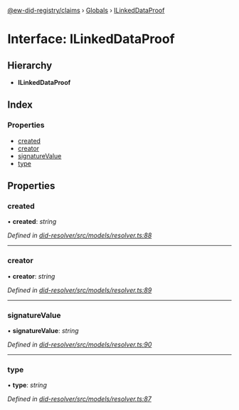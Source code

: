 [@ew-did-registry/claims](../README.md) › [Globals](../globals.md) › [ILinkedDataProof](ilinkeddataproof.md)

# Interface: ILinkedDataProof

## Hierarchy

* **ILinkedDataProof**

## Index

### Properties

* [created](ilinkeddataproof.md#created)
* [creator](ilinkeddataproof.md#creator)
* [signatureValue](ilinkeddataproof.md#signaturevalue)
* [type](ilinkeddataproof.md#type)

## Properties

###  created

• **created**: *string*

*Defined in [did-resolver/src/models/resolver.ts:88](https://github.com/energywebfoundation/ew-did-registry/blob/b2aa9a8/packages/did-resolver/src/models/resolver.ts#L88)*

___

###  creator

• **creator**: *string*

*Defined in [did-resolver/src/models/resolver.ts:89](https://github.com/energywebfoundation/ew-did-registry/blob/b2aa9a8/packages/did-resolver/src/models/resolver.ts#L89)*

___

###  signatureValue

• **signatureValue**: *string*

*Defined in [did-resolver/src/models/resolver.ts:90](https://github.com/energywebfoundation/ew-did-registry/blob/b2aa9a8/packages/did-resolver/src/models/resolver.ts#L90)*

___

###  type

• **type**: *string*

*Defined in [did-resolver/src/models/resolver.ts:87](https://github.com/energywebfoundation/ew-did-registry/blob/b2aa9a8/packages/did-resolver/src/models/resolver.ts#L87)*
